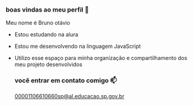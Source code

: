 ### boas vindas ao meu perfil 💙

Meu nome é Bruno otávio

- Estou estudando na alura
- Estou me desenvolvendo na linguagem JavaScript
- Utilizo esse espaço para minha organização e compartilhamento dos meu projeto desenvolvidos

  ### você entrar em contato comigo 📫

  00001106610660sp@al.educacao.sp.gov.br
